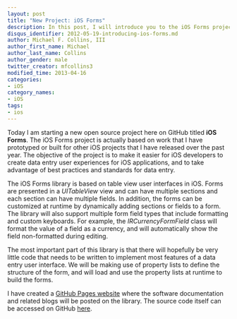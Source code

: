 ```yaml
---
layout: post
title: "New Project: iOS Forms"
description: In this post, I will introduce you to the iOS Forms project, a new open source project to help myself and others create form-based data entry applications for the iPhone or iPad.
disqus_identifier: 2012-05-19-introducing-ios-forms.md
author: Michael F. Collins, III
author_first_name: Michael
author_last_name: Collins
author_gender: male
twitter_creator: mfcollins3
modified_time: 2013-04-16
categories:
- iOS
category_names:
- iOS
tags:
- ios
---
```

Today I am starting a new open source project here on GitHub titled **iOS Forms**.
The iOS Forms project is actually based on work that I have prototyped or built
for other iOS projects that I have released over the past year. The objective
of the project is to make it easier for iOS developers to create data entry
user experiences for iOS applications, and to take advantage of best practices
and standards for data entry.

The iOS Forms library is based on table view user interfaces in iOS. Forms are
presented in a *UITableView* view and can have multiple sections and each
section can have multiple fields. In addition, the forms can be customized at
runtime by dynamically adding sections or fields to a form. The library will
also support multiple form field types that include formatting and custom
keyboards. For example, the *IRCurrencyFormField* class will format the value
of a field as a currency, and will automatically show the field non-formatted
during editing.

The most important part of this library is that there will hopefully be very
little code that needs to be written to implement most features of a data
entry user interface. We will be making use of property lists to define the
structure of the form, and will load and use the property lists at runtime to
build the forms.

I have created a [GitHub Pages website](http://mfcollins3.github.com/ios-forms)
where the software documentation and related blogs will be posted on the
library. The source code itself can be accessed on GitHub
[here](http://github.com/mfcollins3/ios-forms).